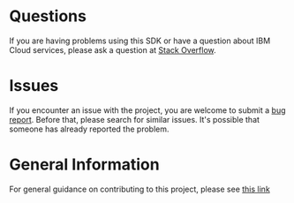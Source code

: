 # Questions
If you are having problems using this SDK or have a question about IBM Cloud services,
please ask a question at
[Stack Overflow](http://stackoverflow.com/questions/ask?tags=ibm-cloud).

# Issues
If you encounter an issue with the project, you are welcome to submit a
[bug report](https://github.com/IBM/schematics-java-sdk/issues).
Before that, please search for similar issues. It's possible that someone has already reported the problem.

# General Information
For general guidance on contributing to this project, please see
[this link](https://github.com/IBM/ibm-cloud-sdk-common/blob/master/CONTRIBUTING_java.md)
